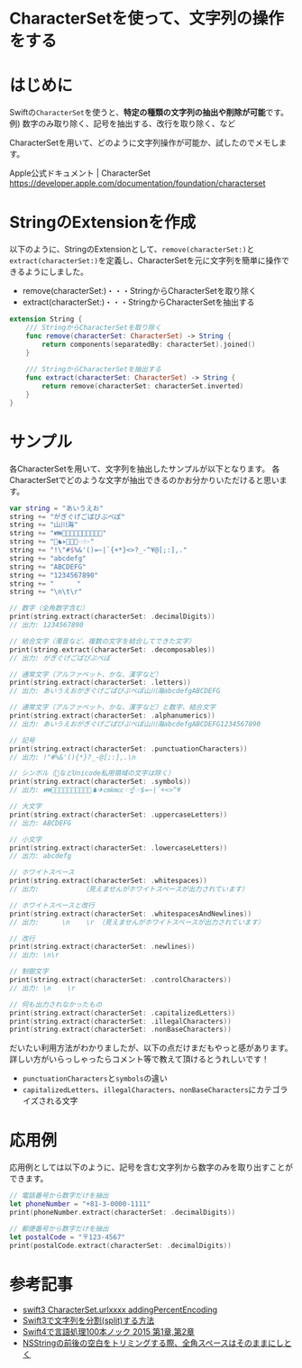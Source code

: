 # CharacterSetを使って、文字列の操作をする
# はじめに
Swiftの`CharacterSet`を使うと、**特定の種類の文字列の抽出や削除が可能**です。
例) 数字のみ取り除く、記号を抽出する、改行を取り除く、など

CharacterSetを用いて、どのように文字列操作が可能か、試したのでメモします。

Apple公式ドキュメント | CharacterSet
https://developer.apple.com/documentation/foundation/characterset

# StringのExtensionを作成
以下のように、StringのExtensionとして、`remove(characterSet:)`と`extract(characterSet:)`を定義し、CharacterSetを元に文字列を簡単に操作できるようにしました。

 - remove(characterSet:)・・・StringからCharacterSetを取り除く
 - extract(characterSet:)・・・StringからCharacterSetを抽出する

```swift
extension String {
    /// StringからCharacterSetを取り除く
    func remove(characterSet: CharacterSet) -> String {
        return components(separatedBy: characterSet).joined()
    }
    
    /// StringからCharacterSetを抽出する
    func extract(characterSet: CharacterSet) -> String {
        return remove(characterSet: characterSet.inverted)
    }
}
```

# サンプル
各CharacterSetを用いて、文字列を抽出したサンプルが以下となります。
各CharacterSetでどのような文字が抽出できるのかお分かりいただけると思います。

```swift
var string = "あいうえお"
string += "がぎぐげごぱぴぷぺぽ"
string += "山川海"
string += "👪🌽🌿👨‍👩‍👦‍👦👨‍🌾👩‍🎨"
string += "♞✈㎝㎞㏄☜☝☞"
string += "!\"#$%&'()=~|`{+*}<>?_-^¥@[;:],."
string += "abcdefg"
string += "ABCDEFG"
string += "1234567890"
string += " 　   "
string += "\n\t\r"

// 数字（全角数字含む）
print(string.extract(characterSet: .decimalDigits))
// 出力: 1234567890

// 結合文字（濁音など、複数の文字を結合してできた文字）
print(string.extract(characterSet: .decomposables))
// 出力: がぎぐげごぱぴぷぺぽ

// 通常文字（アルファベット、かな、漢字など）
print(string.extract(characterSet: .letters))
// 出力: あいうえおがぎぐげごぱぴぷぺぽ山川海abcdefgABCDEFG

// 通常文字（アルファベット、かな、漢字など）と数字、結合文字
print(string.extract(characterSet: .alphanumerics))
// 出力: あいうえおがぎぐげごぱぴぷぺぽ山川海abcdefgABCDEFG1234567890

// 記号
print(string.extract(characterSet: .punctuationCharacters))
// 出力: !"#%&'(){*}?_-@[;:],.\n

// シンボル（などUnicode私用領域の文字は除く）
print(string.extract(characterSet: .symbols))
// 出力: 👪🌽🌿👨👩👦👦👨🌾👩🎨♞✈㎝㎞㏄☜☝☞$=~|`+<>^¥

// 大文字
print(string.extract(characterSet: .uppercaseLetters))
// 出力: ABCDEFG

// 小文字
print(string.extract(characterSet: .lowercaseLetters))
// 出力: abcdefg

// ホワイトスペース
print(string.extract(characterSet: .whitespaces))
// 出力:  　       （見えませんがホワイトスペースが出力されています）

// ホワイトスペースと改行
print(string.extract(characterSet: .whitespacesAndNewlines))
// 出力: 　   \n    \r （見えませんがホワイトスペースが出力されています）

// 改行
print(string.extract(characterSet: .newlines))
// 出力: \n\r

// 制御文字
print(string.extract(characterSet: .controlCharacters))
// 出力: ‍‍‍‍‍\n    \r

// 何も出力されなかったもの
print(string.extract(characterSet: .capitalizedLetters))
print(string.extract(characterSet: .illegalCharacters))
print(string.extract(characterSet: .nonBaseCharacters))
```

だいたい利用方法がわかりましたが、以下の点だけまだもやっと感があります。
詳しい方がいらっしゃったらコメント等で教えて頂けるとうれしいです！

 - `punctuationCharacters`と`symbols`の違い
 - `capitalizedLetters`、`illegalCharacters`、`nonBaseCharacters`にカテゴライズされる文字

# 応用例
応用例としては以下のように、記号を含む文字列から数字のみを取り出すことができます。

```swift
// 電話番号から数字だけを抽出
let phoneNumber = "+81-3-0000-1111"
print(phoneNumber.extract(characterSet: .decimalDigits))

// 郵便番号から数字だけを抽出
let postalCode = "〒123-4567"
print(postalCode.extract(characterSet: .decimalDigits))
```

# 参考記事

 - [swift3 CharacterSet.urlxxxx addingPercentEncoding](https://qiita.com/nagisawks/items/25433a5f1d45756dbfde)
 - [Swift3で文字列を分割(split)する方法](https://qiita.com/tomonoriTAKA/items/0527160bd3142b2bc4ea)
 - [Swift4で言語処理100本ノック 2015 第1章,第2章](https://qiita.com/tikidunpon/items/4fcefec2d1171e08d188)
 - [NSStringの前後の空白をトリミングする際、全角スペースはそのままにしとく](https://qiita.com/superdog/items/77e62e2239db475067a2)


